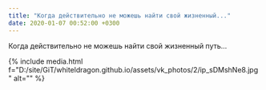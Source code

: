 ```yaml
---
title: "Когда действительно не можешь найти свой жизненный..."
date: 2020-01-07 00:52:00 +0300
---
```


Когда действительно не можешь найти свой жизненный путь...

{% include media.html f="D:/site/GiT/whiteldragon.github.io/assets/vk_photos/2/ip_sDMshNe8.jpg" alt="" %}
